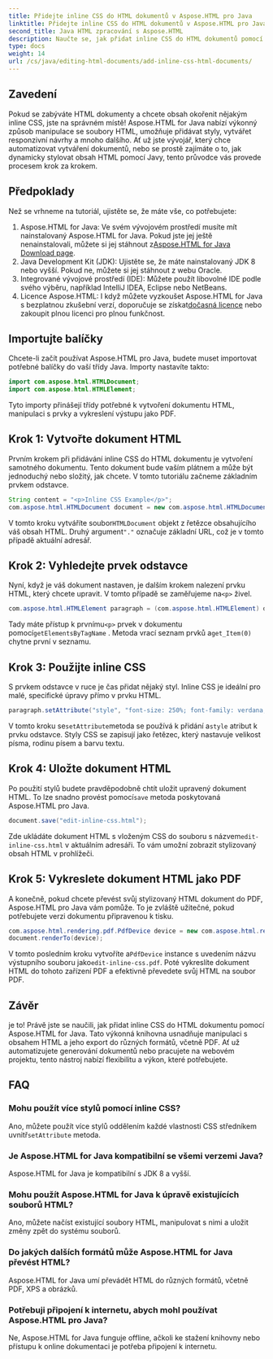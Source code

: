```yaml
---
title: Přidejte inline CSS do HTML dokumentů v Aspose.HTML pro Java
linktitle: Přidejte inline CSS do HTML dokumentů v Aspose.HTML pro Java
second_title: Java HTML zpracování s Aspose.HTML
description: Naučte se, jak přidat inline CSS do HTML dokumentů pomocí Aspose.HTML for Java. Tento podrobný průvodce vám pomůže stylovat HTML a snadno jej převést do PDF.
type: docs
weight: 14
url: /cs/java/editing-html-documents/add-inline-css-html-documents/
---
```

## Zavedení
Pokud se zabýváte HTML dokumenty a chcete obsah okořenit nějakým inline CSS, jste na správném místě! Aspose.HTML for Java nabízí výkonný způsob manipulace se soubory HTML, umožňuje přidávat styly, vytvářet responzivní návrhy a mnoho dalšího. Ať už jste vývojář, který chce automatizovat vytváření dokumentů, nebo se prostě zajímáte o to, jak dynamicky stylovat obsah HTML pomocí Javy, tento průvodce vás provede procesem krok za krokem.
## Předpoklady
Než se vrhneme na tutoriál, ujistěte se, že máte vše, co potřebujete:
1.  Aspose.HTML for Java: Ve svém vývojovém prostředí musíte mít nainstalovaný Aspose.HTML for Java. Pokud jste jej ještě nenainstalovali, můžete si jej stáhnout z[Aspose.HTML for Java Download page](https://releases.aspose.com/html/java/).
2. Java Development Kit (JDK): Ujistěte se, že máte nainstalovaný JDK 8 nebo vyšší. Pokud ne, můžete si jej stáhnout z webu Oracle.
3. Integrované vývojové prostředí (IDE): Můžete použít libovolné IDE podle svého výběru, například IntelliJ IDEA, Eclipse nebo NetBeans.
4.  Licence Aspose.HTML: I když můžete vyzkoušet Aspose.HTML for Java s bezplatnou zkušební verzí, doporučuje se získat[dočasná licence](https://purchase.aspose.com/temporary-license/) nebo zakoupit plnou licenci pro plnou funkčnost.

## Importujte balíčky
Chcete-li začít používat Aspose.HTML pro Java, budete muset importovat potřebné balíčky do vaší třídy Java. Importy nastavíte takto:
```java
import com.aspose.html.HTMLDocument;
import com.aspose.html.HTMLElement;
```
Tyto importy přinášejí třídy potřebné k vytvoření dokumentu HTML, manipulaci s prvky a vykreslení výstupu jako PDF.
## Krok 1: Vytvořte dokument HTML
Prvním krokem při přidávání inline CSS do HTML dokumentu je vytvoření samotného dokumentu. Tento dokument bude vaším plátnem a může být jednoduchý nebo složitý, jak chcete. V tomto tutoriálu začneme základním prvkem odstavce.
```java
String content = "<p>Inline CSS Example</p>";
com.aspose.html.HTMLDocument document = new com.aspose.html.HTMLDocument(content, ".");
```
 V tomto kroku vytváříte soubor`HTMLDocument` objekt z řetězce obsahujícího váš obsah HTML. Druhý argument`"."` označuje základní URL, což je v tomto případě aktuální adresář.
## Krok 2: Vyhledejte prvek odstavce
 Nyní, když je váš dokument nastaven, je dalším krokem nalezení prvku HTML, který chcete upravit. V tomto případě se zaměřujeme na`<p>` živel.
```java
com.aspose.html.HTMLElement paragraph = (com.aspose.html.HTMLElement) document.getElementsByTagName("p").get_Item(0);
```
 Tady máte přístup k prvnímu`<p>` prvek v dokumentu pomocí`getElementsByTagName` . Metoda vrací seznam prvků a`get_Item(0)` chytne první v seznamu.
## Krok 3: Použijte inline CSS
S prvkem odstavce v ruce je čas přidat nějaký styl. Inline CSS je ideální pro malé, specifické úpravy přímo v prvku HTML.
```java
paragraph.setAttribute("style", "font-size: 250%; font-family: verdana; color: #cd66aa");
```
 V tomto kroku se`setAttribute`metoda se používá k přidání a`style` atribut k prvku odstavce. Styly CSS se zapisují jako řetězec, který nastavuje velikost písma, rodinu písem a barvu textu.
## Krok 4: Uložte dokument HTML
 Po použití stylů budete pravděpodobně chtít uložit upravený dokument HTML. To lze snadno provést pomocí`save` metoda poskytovaná Aspose.HTML pro Java.
```java
document.save("edit-inline-css.html");
```
 Zde ukládáte dokument HTML s vloženým CSS do souboru s názvem`edit-inline-css.html` v aktuálním adresáři. To vám umožní zobrazit stylizovaný obsah HTML v prohlížeči.
## Krok 5: Vykreslete dokument HTML jako PDF
A konečně, pokud chcete převést svůj stylizovaný HTML dokument do PDF, Aspose.HTML pro Java vám pomůže. To je zvláště užitečné, pokud potřebujete verzi dokumentu připravenou k tisku.
```java
com.aspose.html.rendering.pdf.PdfDevice device = new com.aspose.html.rendering.pdf.PdfDevice("edit-inline-css.pdf");
document.renderTo(device);
```
 V tomto posledním kroku vytvoříte a`PdfDevice` instance s uvedením názvu výstupního souboru jako`edit-inline-css.pdf`. Poté vykreslíte dokument HTML do tohoto zařízení PDF a efektivně převedete svůj HTML na soubor PDF.

## Závěr
je to! Právě jste se naučili, jak přidat inline CSS do HTML dokumentu pomocí Aspose.HTML for Java. Tato výkonná knihovna usnadňuje manipulaci s obsahem HTML a jeho export do různých formátů, včetně PDF. Ať už automatizujete generování dokumentů nebo pracujete na webovém projektu, tento nástroj nabízí flexibilitu a výkon, které potřebujete.
## FAQ
### Mohu použít více stylů pomocí inline CSS?
 Ano, můžete použít více stylů oddělením každé vlastnosti CSS středníkem uvnitř`setAttribute` metoda.
### Je Aspose.HTML for Java kompatibilní se všemi verzemi Java?
Aspose.HTML for Java je kompatibilní s JDK 8 a vyšší.
### Mohu použít Aspose.HTML for Java k úpravě existujících souborů HTML?
Ano, můžete načíst existující soubory HTML, manipulovat s nimi a uložit změny zpět do systému souborů.
### Do jakých dalších formátů může Aspose.HTML for Java převést HTML?
Aspose.HTML for Java umí převádět HTML do různých formátů, včetně PDF, XPS a obrázků.
### Potřebuji připojení k internetu, abych mohl používat Aspose.HTML pro Java?
Ne, Aspose.HTML for Java funguje offline, ačkoli ke stažení knihovny nebo přístupu k online dokumentaci je potřeba připojení k internetu.